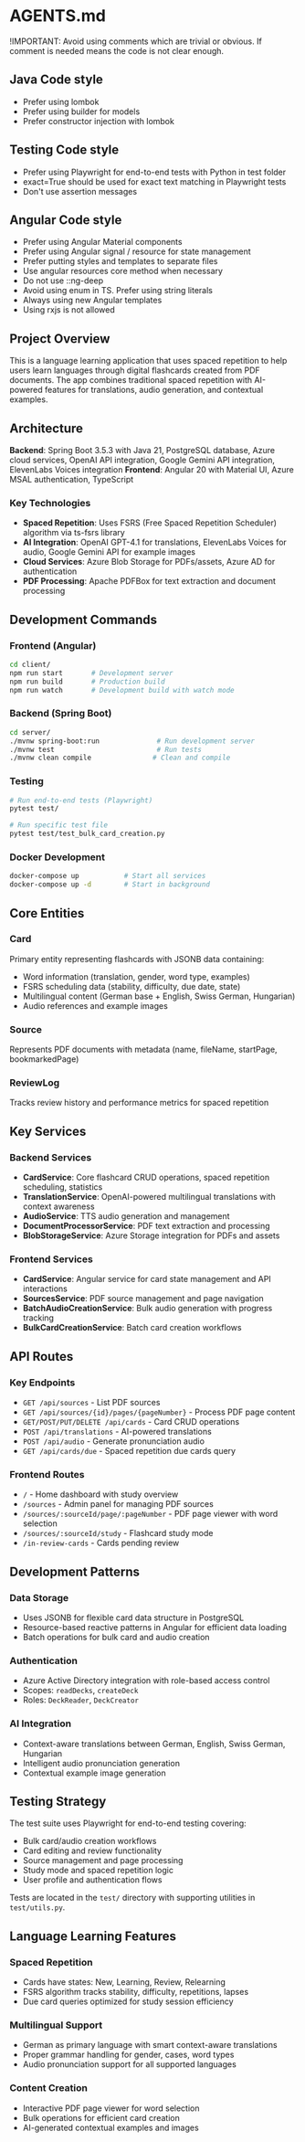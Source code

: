 # AGENTS.md

!IMPORTANT: Avoid using comments which are trivial or obvious. If comment is needed means the code is not clear enough.

## Java Code style
- Prefer using lombok
- Prefer using builder for models
- Prefer constructor injection with lombok

## Testing Code style
- Prefer using Playwright for end-to-end tests with Python in test folder
- exact=True should be used for exact text matching in Playwright tests
- Don't use assertion messages

## Angular Code style
- Prefer using Angular Material components
- Prefer using Angular signal / resource for state management
- Prefer putting styles and templates to separate files
- Use angular resources core method when necessary
- Do  not use ::ng-deep
- Avoid using enum in TS. Prefer using string literals
- Always using new Angular templates
- Using rxjs is not allowed

## Project Overview

This is a language learning application that uses spaced repetition to help users learn languages through digital flashcards created from PDF documents. The app combines traditional spaced repetition with AI-powered features for translations, audio generation, and contextual examples.

## Architecture

**Backend**: Spring Boot 3.5.3 with Java 21, PostgreSQL database, Azure cloud services, OpenAI API integration, Google Gemini API integration, ElevenLabs Voices integration
**Frontend**: Angular 20 with Material UI, Azure MSAL authentication, TypeScript

### Key Technologies
- **Spaced Repetition**: Uses FSRS (Free Spaced Repetition Scheduler) algorithm via ts-fsrs library
- **AI Integration**: OpenAI GPT-4.1 for translations, ElevenLabs Voices for audio, Google Gemini API for example images  
- **Cloud Services**: Azure Blob Storage for PDFs/assets, Azure AD for authentication
- **PDF Processing**: Apache PDFBox for text extraction and document processing

## Development Commands

### Frontend (Angular)
```bash
cd client/
npm run start       # Development server
npm run build       # Production build
npm run watch       # Development build with watch mode
```

### Backend (Spring Boot)
```bash
cd server/
./mvnw spring-boot:run              # Run development server
./mvnw test                         # Run tests
./mvnw clean compile               # Clean and compile
```

### Testing
```bash
# Run end-to-end tests (Playwright)
pytest test/

# Run specific test file
pytest test/test_bulk_card_creation.py
```

### Docker Development
```bash
docker-compose up           # Start all services
docker-compose up -d        # Start in background
```

## Core Entities

### Card
Primary entity representing flashcards with JSONB data containing:
- Word information (translation, gender, word type, examples)
- FSRS scheduling data (stability, difficulty, due date, state)
- Multilingual content (German base + English, Swiss German, Hungarian)
- Audio references and example images

### Source  
Represents PDF documents with metadata (name, fileName, startPage, bookmarkedPage)

### ReviewLog
Tracks review history and performance metrics for spaced repetition

## Key Services

### Backend Services
- **CardService**: Core flashcard CRUD operations, spaced repetition scheduling, statistics
- **TranslationService**: OpenAI-powered multilingual translations with context awareness
- **AudioService**: TTS audio generation and management  
- **DocumentProcessorService**: PDF text extraction and processing
- **BlobStorageService**: Azure Storage integration for PDFs and assets

### Frontend Services
- **CardService**: Angular service for card state management and API interactions
- **SourcesService**: PDF source management and page navigation
- **BatchAudioCreationService**: Bulk audio generation with progress tracking
- **BulkCardCreationService**: Batch card creation workflows

## API Routes

### Key Endpoints
- `GET /api/sources` - List PDF sources
- `GET /api/sources/{id}/pages/{pageNumber}` - Process PDF page content
- `GET/POST/PUT/DELETE /api/cards` - Card CRUD operations
- `POST /api/translations` - AI-powered translations
- `POST /api/audio` - Generate pronunciation audio
- `GET /api/cards/due` - Spaced repetition due cards query

### Frontend Routes
- `/` - Home dashboard with study overview
- `/sources` - Admin panel for managing PDF sources
- `/sources/:sourceId/page/:pageNumber` - PDF page viewer with word selection
- `/sources/:sourceId/study` - Flashcard study mode
- `/in-review-cards` - Cards pending review

## Development Patterns

### Data Storage
- Uses JSONB for flexible card data structure in PostgreSQL
- Resource-based reactive patterns in Angular for efficient data loading
- Batch operations for bulk card and audio creation

### Authentication
- Azure Active Directory integration with role-based access control
- Scopes: `readDecks`, `createDeck`
- Roles: `DeckReader`, `DeckCreator`

### AI Integration
- Context-aware translations between German, English, Swiss German, Hungarian
- Intelligent audio pronunciation generation
- Contextual example image generation

## Testing Strategy

The test suite uses Playwright for end-to-end testing covering:
- Bulk card/audio creation workflows
- Card editing and review functionality  
- Source management and page processing
- Study mode and spaced repetition logic
- User profile and authentication flows

Tests are located in the `test/` directory with supporting utilities in `test/utils.py`.

## Language Learning Features

### Spaced Repetition
- Cards have states: New, Learning, Review, Relearning
- FSRS algorithm tracks stability, difficulty, repetitions, lapses
- Due card queries optimized for study session efficiency

### Multilingual Support
- German as primary language with smart context-aware translations
- Proper grammar handling for gender, cases, word types
- Audio pronunciation support for all supported languages

### Content Creation
- Interactive PDF page viewer for word selection
- Bulk operations for efficient card creation
- AI-generated contextual examples and images
